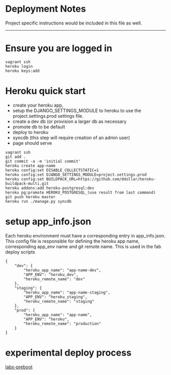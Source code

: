 # Deployment Notes



Project specific instructions would be included in this file as well.

-----

# Ensure you are logged in
```
vagrant ssh
heroku login
heroku keys:add
```

# Heroku quick start
- create your heroku app,
- setup the DJANGO_SETTINGS_MODULE to heroku to use the project.settings.prod settings file.
- create a dev db (or provision a larger db as necessary
- promote db to be default
- deploy to heroku
- syncdb (this step will require creation of an admin user)
- page should serve



```
vagrant ssh
git add .
git commit -a -m 'initial commit'
heroku create app-name
heroku config:set DISABLE_COLLECTSTATIC=1
heroku config:set DJANGO_SETTINGS_MODULE=project.settings.prod
heroku config:set BUILDPACK_URL=https://github.com/ddollar/heroku-buildpack-multi.git
heroku addons:add heroku-postgresql:dev
heroku pg:promote HEROKU_POSTGRESQL_(use result from last command)
git push heroku master
heroku run ./manage.py syncdb
```


# setup app_info.json
Each heroku environment must have a corresponding entry in app_info.json.  This config file is responsible for defining the heroku app name, corresponding app_env name and git remote name.  This is used in the fab deploy scripts

```
{
	"dev": {
		"heroku_app_name": "app-name-dev",
		"APP_ENV": "heroku_dev",
		"heroku_remote_name": "dev"
	},
	"staging": {
		"heroku_app_name": "app-name-staging",
		"APP_ENV": "heroku_staging",
		"heroku_remote_name": "staging"
	},
	"prod": {
		"heroku_app_name": "app-name",
		"APP_ENV": "heroku",
		"heroku_remote_name": "production"
	}
}
```

# experimental deploy process
[labs-preboot](https://devcenter.heroku.com/articles/labs-preboot/)